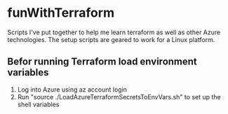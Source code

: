# funWithTerraform
Scripts I've put together to help me learn terraform as well as other Azure technologies.  The setup scripts are geared to work for a Linux platform.

## Befor running Terraform load environment variables
1. Log into Azure using az account login 
2. Run "source ./LoadAzureTerraformSecretsToEnvVars.sh" to set up the shell variables
